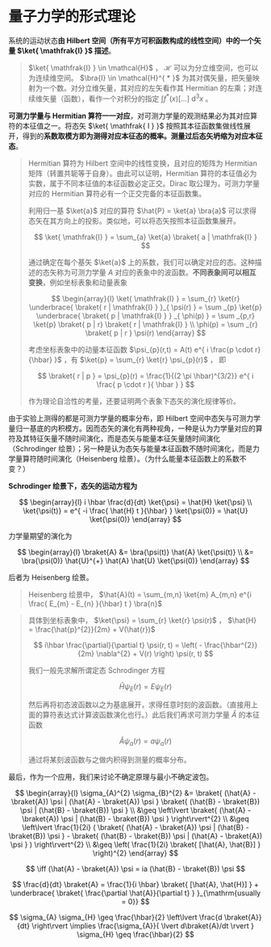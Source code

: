 # 量子力学的形式理论

系统的运动状态**由 Hilbert 空间（所有平方可积函数构成的线性空间）中的一个矢量 $\ket{ \mathfrak{I} }$ 描述**。

> $\ket{ \mathfrak{I} } \in \mathcal{H}$ ， $\mathcal{H}$ 可以为分立维空间，也可以为连续维空间。 $\bra{I} \in \mathcal{H}^{ * }$ 为其对偶矢量，把矢量映射为一个数。对分立维矢量，其对应的左矢看作其 Hermitian 的左乘；对连续维矢量（函数），看作一个对积分的指定 $\int f^{ * }(x) [ \dots ] \mathrm{~d}^{3} x$ 。

**可测力学量与 Hermitian 算符一一对应**，对可测力学量的观测结果必为其对应算符的本征值之一。将态矢 $\ket{ \mathfrak{ I } }$ 按照其本征函数集做线性展开，得到的**系数取模方即为测得对应本征态的概率。测量过后态矢坍缩为对应本征态**。

> Hermitian 算符为 Hilbert 空间中的线性变换，且对应的矩阵为 Hermitian 矩阵（转置共轭等于自身）。由此可以证明，Hermitian 算符的本征值必为实数，属于不同本征值的本征函数必定正交。Dirac 取公理为，可测力学量对应的 Hermitian 算符必有一个正交完备的本征函数集。
> 
> 利用归一基 $\ket{a}$ 对应的算符 $\hat{P} = \ket{a} \bra{a}$ 可以求得态矢在其方向上的投影。类似地，可以将态矢按照本征函数集展开。
> 
> $$
> \ket{ \mathfrak{I} } = \sum_{a} \ket{a} \braket{ a | \mathfrak{I} }
> $$
> 
> 通过确定在每个基矢 $\ket{a}$ 上的系数，我们可以确定对应的态。这种描述的态矢称为可测力学量 $A$ 对应的表象中的波函数。**不同表象间可以相互变换**，例如坐标表象和动量表象
> 
> $$
> \begin{array}{l}
> \ket{ \mathfrak{I} } = \sum_{r} \ket{r} \underbrace{ \braket{ r | \mathfrak{I} } }_{ \psi(r) } = \sum _{p} \ket{p} \underbrace{ \braket{ p | \mathfrak{I} } } _{ \phi(p) } = \sum _{p,r} \ket{p} \braket{ p | r} \braket{ r | \mathfrak{I} } \\
> \phi(p) = \sum _{r} \braket{ p | r } \psi(r)
> \end{array}
> $$
> 
> 考虑坐标表象中的动量本征函数 $\psi_{p}(r,t) = A(t) e^{ i \frac{p \cdot r}{\hbar} }$ ，有 $\ket{p} = \sum_{r} \ket{r} \psi_{p}(r)$ ， 即
> 
> $$
> \braket{ r | p } = \psi_{p}(r) = \frac{1}{(2 \pi \hbar)^{3/2}} e^{ i \frac{ p \cdot r }{ \hbar } }
> $$
> 
> 作为理论自洽性的考量，还要证明两个表象下态矢的演化规律等价。

由于实验上测得的都是可测力学量的概率分布，即 Hilbert 空间中态矢与可测力学量归一基底的内积模方。因而态矢的演化有两种视角，一种是认为力学量对应的算符及其特征矢量不随时间演化，而是态矢与能量本征矢量随时间演化（Schrodinger 绘景）；另一种是认为态矢与能量本征函数不随时间演化，而是力学量算符随时间演化（Heisenberg 绘景）。（为什么能量本征函数上的系数不变？）

**Schrodinger 绘景下，态矢的运动方程为**

$$
\begin{array}{l}
i \hbar \frac{d}{dt} \ket{\psi} = \hat{H} \ket{\psi} \\
\ket{\psi(t)} = e^{ -i \frac{ \hat{H} t }{\hbar} } \ket{\psi(0)} = \hat{U} \ket{\psi(0)}
\end{array}
$$

力学量期望的演化为

$$
\begin{array}{l}
\braket{A} &= \bra{\psi(t)} \hat{A} \ket{\psi(t)} \\
&= \bra{\psi(0)} \hat{U}^{+} \hat{A} \hat{U} \ket{\psi(0)}
\end{array}
$$

后者为 Heisenberg 绘景。

> Heisenberg 绘景中， $\hat{A}(t) = \sum_{m,n} \ket{m} A_{m,n} e^{i \frac{ E_{m} - E_{n} }{\hbar} t } \bra{n}$

> 具体到坐标表象中， $\ket{\psi} = \sum_{r} \ket{r} \psi(r)$ ， $\hat{H} = \frac{\hat{p}^{2}}{2m} + V(\hat{r})$
> 
> $$
> i\hbar \frac{\partial}{\partial t} \psi(r, t) = \left( - \frac{\hbar^{2}}{2m} \nabla^{2} + V(r) \right) \psi(r, t)
> $$
> 
> 我们一般先求解所谓定态 Schrodinger 方程
> 
> $$
> \hat{H} \psi_{E}(r) = E \psi_{E}(r)
> $$
> 
> 然后再将初态波函数以之为基底展开，求得任意时刻的波函数。（直接用上面的算符表达式计算波函数演化也行。）此后我们再求可测力学量 $\hat{A}$ 的本征函数
> 
> $$
> \hat{A} \psi_{a}(r) = a \psi_{a}(r)
> $$
> 
> 通过将某刻波函数与之做内积得到测量的概率分布。

最后，作为一个应用，我们来讨论不确定原理与最小不确定波包。

$$
\begin{array}{l}
\sigma_{A}^{2} \sigma_{B}^{2} &= \braket{ (\hat{A} - \braket{A}) \psi | (\hat{A} - \braket{A}) \psi } \braket{ (\hat{B} - \braket{B}) \psi | (\hat{B} - \braket{B}) \psi } \\
&\geq \left\lvert \braket{ (\hat{A} - \braket{A}) \psi | (\hat{B} - \braket{B}) \psi } \right\rvert^{2} \\
&\geq \left\lvert \frac{1}{2i} ( \braket{ (\hat{A} - \braket{A}) \psi | (\hat{B} - \braket{B}) \psi } - \braket{ (\hat{B} - \braket{B}) \psi | (\hat{A} - \braket{A}) \psi } ) \right\rvert^{2} \\
&\geq \left( \frac{1}{2i} \braket{ [\hat{A}, \hat{B}] } \right)^{2}
\end{array}
$$

$$
\iff (\hat{A} - \braket{A}) \psi = ia (\hat{B} - \braket{B}) \psi
$$

$$
\frac{d}{dt} \braket{A} = \frac{1}{i \hbar} \braket{ [\hat{A}, \hat{H}] } + \underbrace{ \braket{ \frac{\partial \hat{A}}{\partial t} } }_{\mathrm{usually = 0}}
$$

$$
\sigma_{A} \sigma_{H} \geq \frac{\hbar}{2} \left\lvert \frac{d \braket{A}}{dt} \right\rvert \implies \frac{\sigma_{A}}{ \lvert d\braket{A}/dt \rvert } \sigma_{H} \geq \frac{\hbar}{2}
$$
